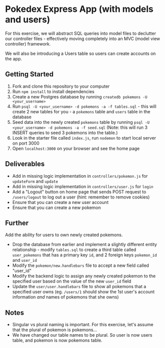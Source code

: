 # Pokedex Express App (with models and users)

For this exercise, we will abstract SQL queries into model files to declutter our controller files - effectively moving completely into an MVC (model view controller) framework.

We will also be introducing a Users table so users can create accounts on the app.

## Getting Started

1.  Fork and clone this repository to your computer
2.  Run `npm install` to install dependencies
3.  Create a new Postgres database by running `createdb pokemons -U <your_username>`
4.  Run `psql -U <your_username> -d pokemons -a -f tables.sql` - this will create 2 new tables for you - a `pokemons` table and `users` table in the database
5.  Seed data into the newly created `pokemons` table by running `psql -U <your_username> -d pokemons -a -f seed.sql` (Note: this will run 3 INSERT queries to seed 3 pokemons into the table.)
6.  Look in the starter file called `index.js`, run `nodemon` to start local server on port 3000
7.  Open `localhost:3000` on your browser and see the home page

## Deliverables

* Add in missing logic implementation in `controllers/pokemon.js` for `updateForm` and `update`
* Add in missing logic implementation in `controllers/user.js` for `login`
* Add a "Logout" button on home page that sends POST request to `/users/logout` to log out a user (hint: remember to remove cookies)
* Ensure that you can create a new user account
* Ensure that you can create a new pokemon

## Further

Add the ability for users to own newly created pokemons.

* Drop the database from earlier and implement a slightly different entity relationship - modify `tables.sql` to create a third table called `user_pokemons` that has a primary key `id`, and 2 foreign keys `pokemon_id` and `user_id`
* Modify the `pokemon/new.handlebars` file to accept a new field called "user_id"
* Modify the backend logic to assign any newly created pokemon to the specified user based on the value of the new `user_id` field
* Update the `user/user.handlebars` file to show all pokemons that a specified user owns (eg. `/users/1` should show the 1st user's account information _and_ names of pokemons that she owns)

## Notes

* Singular vs plural naming is important. For this exercise, let's assume that the plural of pokemon is pokemons...
* We have changed our table names to be plural. So user is now users table, and pokemon is now pokemons table.
